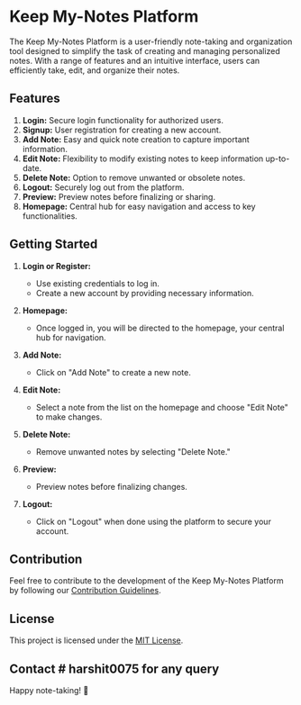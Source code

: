 
# Keep My-Notes Platform

The Keep My-Notes Platform is a user-friendly note-taking and organization tool designed to simplify the task of creating and managing personalized notes. With a range of features and an intuitive interface, users can efficiently take, edit, and organize their notes.

## Features

1. **Login:** Secure login functionality for authorized users.
2. **Signup:** User registration for creating a new account.
3. **Add Note:** Easy and quick note creation to capture important information.
4. **Edit Note:** Flexibility to modify existing notes to keep information up-to-date.
5. **Delete Note:** Option to remove unwanted or obsolete notes.
6. **Logout:** Securely log out from the platform.
7. **Preview:** Preview notes before finalizing or sharing.
8. **Homepage:** Central hub for easy navigation and access to key functionalities.

## Getting Started

1. **Login or Register:**
   - Use existing credentials to log in.
   - Create a new account by providing necessary information.

2. **Homepage:**
   - Once logged in, you will be directed to the homepage, your central hub for navigation.

3. **Add Note:**
   - Click on "Add Note" to create a new note.

4. **Edit Note:**
   - Select a note from the list on the homepage and choose "Edit Note" to make changes.

5. **Delete Note:**
   - Remove unwanted notes by selecting "Delete Note."

6. **Preview:**
   - Preview notes before finalizing changes.

7. **Logout:**
   - Click on "Logout" when done using the platform to secure your account.

## Contribution

Feel free to contribute to the development of the Keep My-Notes Platform by following our [Contribution Guidelines](CONTRIBUTING.md).

## License

This project is licensed under the [MIT License](LICENSE). 
## Contact # harshit0075 for any query

Happy note-taking! 📝
